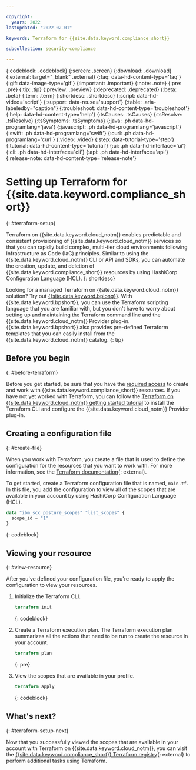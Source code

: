```yaml
---

copyright:
  years: 2022
lastupdated: "2022-02-01"

keywords: Terraform for {{site.data.keyword.compliance_short}}

subcollection: security-compliance

---
```


{:codeblock: .codeblock}
{:screen: .screen}
{:download: .download}
{:external: target="_blank" .external}
{:faq: data-hd-content-type='faq'}
{:gif: data-image-type='gif'}
{:important: .important}
{:note: .note}
{:pre: .pre}
{:tip: .tip}
{:preview: .preview}
{:deprecated: .deprecated}
{:beta: .beta}
{:term: .term}
{:shortdesc: .shortdesc}
{:script: data-hd-video='script'}
{:support: data-reuse='support'}
{:table: .aria-labeledby="caption"}
{:troubleshoot: data-hd-content-type='troubleshoot'}
{:help: data-hd-content-type='help'}
{:tsCauses: .tsCauses}
{:tsResolve: .tsResolve}
{:tsSymptoms: .tsSymptoms}
{:java: .ph data-hd-programlang='java'}
{:javascript: .ph data-hd-programlang='javascript'}
{:swift: .ph data-hd-programlang='swift'}
{:curl: .ph data-hd-programlang='curl'}
{:video: .video}
{:step: data-tutorial-type='step'}
{:tutorial: data-hd-content-type='tutorial'}
{:ui: .ph data-hd-interface='ui'}
{:cli: .ph data-hd-interface='cli'}
{:api: .ph data-hd-interface='api'}
{:release-note: data-hd-content-type='release-note'}


# Setting up Terraform for {{site.data.keyword.compliance_short}}
{: #terraform-setup} 

Terraform on {{site.data.keyword.cloud_notm}} enables predictable and consistent provisioning of {{site.data.keyword.cloud_notm}} services so that you can rapidly build complex, multi-tier cloud environments following Infrastructure as Code (IaC) principles. Similar to using the {{site.data.keyword.cloud_notm}} CLI or API and SDKs, you can automate the creation, update, and deletion of {{site.data.keyword.compliance_short}} resources by using HashiCorp Configuration Language (HCL).
{: shortdesc}

Looking for a managed Terraform on {{site.data.keyword.cloud_notm}} solution? Try out [{{site.data.keyword.bplong}}](/docs/schematics?topic=schematics-getting-started). With {{site.data.keyword.bpshort}}, you can use the Terraform scripting language that you are familiar with, but you don't have to worry about setting up and maintaining the Terraform command line and the {{site.data.keyword.cloud_notm}} Provider plug-in. {{site.data.keyword.bpshort}} also provides pre-defined Terraform templates that you can easily install from the {{site.data.keyword.cloud_notm}} catalog.
{: tip}

## Before you begin
{: #before-terraform}


Before you get started, be sure that you have the [required access](/docs/security-compliance?topic=security-compliance-access-management) to create and work with {{site.data.keyword.compliance_short}} resources. If you have not yet worked with Terraform, you can follow the [Terraform on {{site.data.keyword.cloud_notm}} getting started tutorial](/docs/ibm-cloud-provider-for-terraform?topic=ibm-cloud-provider-for-terraform-getting-started) to install the Terraform CLI and configure the {{site.data.keyword.cloud_notm}} Provider plug-in.

## Creating a configuration file
{: #create-file}

When you work with Terraform, you create a file that is used to define the configuration for the resources that you want to work with. For more information, see the [Terraform documentation](https://www.terraform.io/language){: external}.


To get started, create a Terraform configuration file that is named, `main.tf`. In this file, you add the configuration to view all of the scopes that are available in your account by using HashiCorp Configuration Language (HCL). 
   
```terraform
data "ibm_scc_posture_scopes" "list_scopes" {
  scope_id = "1"
}
```
{: codeblock}


## Viewing your resource
{: #view-resource}

After you've defined your configuration file, you're ready to apply the configuration to view your resources.

1. Initialize the Terraform CLI.

   ```terraform
   terraform init
   ```
   {: codeblock}

2. Create a Terraform execution plan. The Terraform execution plan summarizes all the actions that need to be run to create the resource in your account.

   ```terraform
   terraform plan
   ```
   {: pre}

3. View the scopes that are available in your profile.

   ```terraform
   terraform apply
   ```
   {: codeblock}


## What's next?
{: #terraform-setup-next}

Now that you successfully viewed the scopes that are available in your account with Terraform on {{site.data.keyword.cloud_notm}}, you can visit the [{{site.data.keyword.compliance_short}} Terraform registry](https://registry.terraform.io/providers/IBM-Cloud/ibm/latest/docs/resources/scc){: external} to perform additional tasks using Terraform.

